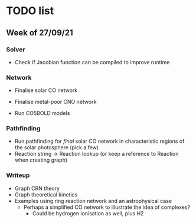 # TODO list

## Week of 27/09/21

### Solver

- Check if Jacobian function can be compiled to improve runtime

### Network

- Finalise solar CO network

* Finalise metal-poor CNO network

- Run CO5BOLD models

### Pathfinding

- Run pathfinding for _final_ solar CO network in characteristic
  regions of the solar photosphere (pick a few)
- Reaction string -> Reaction lookup (or keep a reference to Reaction
  when creating graph)

### Writeup

- Graph CRN theory
- Graph theoretical kinetics
- Examples using ring reaction network and an astrophysical case
  - Perhaps a simplified CO network to illustrate the idea of complexes?
    - Could be hydrogen ionisation as well, plus H2
